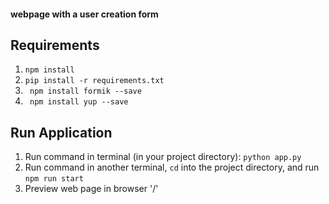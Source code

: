 #### webpage with a user creation form

## Requirements
1. `npm install`
2. `pip install -r requirements.txt`
3. ` npm install formik --save`
4. ` npm install yup --save`


## Run Application
1. Run command in terminal (in your project directory): `python app.py`
2. Run command in another terminal, `cd` into the project directory, and run `npm run start`
3. Preview web page in browser '/'

